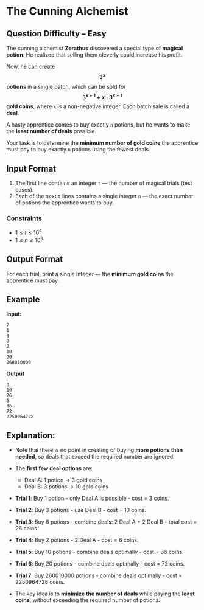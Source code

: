 # The Cunning Alchemist 
## Question Difficulty – Easy  

The cunning alchemist **Zerathus** discovered a special type of **magical potion**. He realized that selling them cleverly could increase his profit.  

Now, he can create **$$3^x$$ potions** in a single batch, which can be sold for **$$3^{x+1} + x \cdot 3^{x-1}$$ gold coins**, where `x` is a non-negative integer. Each batch sale is called a **deal**.  

A hasty apprentice comes to buy exactly `n` potions, but he wants to make the **least number of deals** possible.  

Your task is to determine the **minimum number of gold coins** the apprentice must pay to buy exactly `n` potions using the fewest deals.  


## Input Format  
1. The first line contains an integer `t` — the number of magical trials (test cases).  
2. Each of the next `t` lines contains a single integer `n` — the exact number of potions the apprentice wants to buy.  

### Constraints
- $1 \le t \le 10^4$  
- $1 \le n \le 10^9$  


## Output Format  
For each trial, print a single integer — the **minimum gold coins** the apprentice must pay.  


## Example  

**Input:**  
```
7
1
3
8
2
10
20
260010000
```

**Output**
```
3
10
26
6
36
72
2250964728
```

## Explanation:

- Note that there is no point in creating or buying **more potions than needed**, so deals that exceed the required number are ignored.  

- The **first few deal options** are:  
  - Deal A: 1 potion → 3 gold coins  
  - Deal B: 3 potions → 10 gold coins  

- **Trial 1**: Buy 1 potion - only Deal A is possible - cost = 3 coins.  
- **Trial 2**: Buy 3 potions - use Deal B - cost = 10 coins.  
- **Trial 3**: Buy 8 potions - combine deals: 2 Deal A + 2 Deal B - total cost = 26 coins.  
- **Trial 4**: Buy 2 potions - 2 Deal A - cost = 6 coins.  
- **Trial 5**: Buy 10 potions - combine deals optimally - cost = 36 coins.  
- **Trial 6**: Buy 20 potions - combine deals optimally - cost = 72 coins.  
- **Trial 7**: Buy 260010000 potions - combine deals optimally - cost = 2250964728 coins.  

- The key idea is to **minimize the number of deals** while paying the **least coins**, without exceeding the required number of potions.
